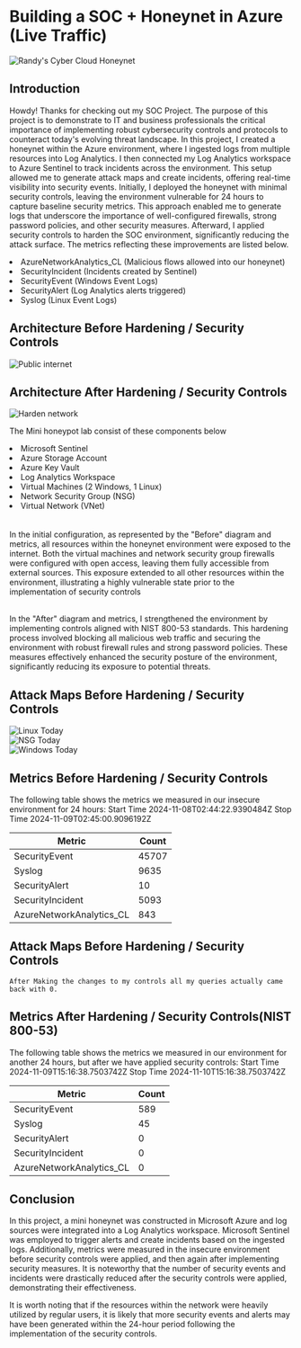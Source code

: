 
# Building a SOC + Honeynet in Azure (Live Traffic)
![Randy's Cyber Cloud Honeynet](https://github.com/user-attachments/assets/c1cd0c26-c1be-4b0a-b563-8f7f01030a1b)


## Introduction

Howdy! Thanks for checking out my SOC Project. The purpose of this project is to demonstrate to IT and business professionals the critical importance of implementing robust cybersecurity controls and protocols to counteract today's evolving threat landscape.
In this project, I created a honeynet within the Azure environment, where I ingested logs from multiple resources into Log Analytics. I then connected my Log Analytics workspace to Azure Sentinel to track incidents across the environment. This setup allowed me to generate attack maps and create incidents, offering real-time visibility into security events.
Initially, I deployed the honeynet with minimal security controls, leaving the environment vulnerable for 24 hours to capture baseline security metrics. This approach enabled me to generate logs that underscore the importance of well-configured firewalls, strong password policies, and other security measures. Afterward, I applied security controls to harden the SOC environment, significantly reducing the attack surface.
The metrics reflecting these improvements are listed below.

<li>AzureNetworkAnalytics_CL (Malicious flows allowed into our honeynet)</li>
<li>SecurityIncident (Incidents created by Sentinel)</li>
<li>SecurityEvent (Windows Event Logs)</li>
<li>SecurityAlert (Log Analytics alerts triggered)</li>
<li>Syslog (Linux Event Logs)</li>

## Architecture Before Hardening / Security Controls
![Public internet ](https://github.com/user-attachments/assets/0444a4a5-8b4b-43c3-9645-de4305d1215a)


## Architecture After Hardening / Security Controls
![Harden network ](https://github.com/user-attachments/assets/27fc337a-4f7d-4209-9374-b19148401d87)


The Mini honeypot lab consist of these components below 

<li>Microsoft Sentinel</li>
<li>Azure Storage Account</li>
<li>Azure Key Vault</li>
<li>Log Analytics Workspace</li>
<li>Virtual Machines (2 Windows, 1 Linux)</li>
<li>Network Security Group (NSG)</li>
<li>Virtual Network (VNet)</li>

<br>
</br>In the initial configuration, as represented by the "Before" diagram and metrics, all resources within the honeynet environment were exposed to the internet. Both the virtual machines and network security group firewalls were configured with open access, leaving them fully accessible from external sources. This exposure extended to all other resources within the environment, illustrating a highly vulnerable state prior to the implementation of security controls <br>
</br>

In the "After" diagram and metrics, I strengthened the environment by implementing controls aligned with NIST 800-53 standards. This hardening process involved blocking all malicious web traffic and securing the environment with robust firewall rules and strong password policies. These measures effectively enhanced the security posture of the environment, significantly reducing its exposure to potential threats.

## Attack Maps Before Hardening / Security Controls
![Linux Today](https://github.com/user-attachments/assets/2ec6a398-edb7-4b34-b363-b65e74c78d2f)<br>
![NSG Today](https://github.com/user-attachments/assets/d243c14f-b5c1-4d4b-8726-e22cad706ac9)<br>
![Windows Today](https://github.com/user-attachments/assets/3b615445-18b0-40f5-b693-f4747fdf3af2)<br>

## Metrics Before Hardening / Security Controls

The following table shows the metrics we measured in our insecure environment for 24 hours:
Start Time 2024-11-08T02:44:22.9390484Z
Stop Time 2024-11-09T02:45:00.9096192Z

| Metric                   | Count
| ------------------------ | -----
| SecurityEvent            | 45707
| Syslog                   | 9635
| SecurityAlert            | 10
| SecurityIncident         | 5093
| AzureNetworkAnalytics_CL | 843

## Attack Maps Before Hardening / Security Controls

```After Making the changes to my controls all my queries actually came back with 0.```

## Metrics After Hardening / Security Controls(NIST 800-53)

The following table shows the metrics we measured in our environment for another 24 hours, but after we have applied security controls:
Start Time 2024-11-09T15:16:38.7503742Z
Stop Time	2024-11-10T15:16:38.7503742Z

| Metric                   | Count
| ------------------------ | -----
| SecurityEvent            | 589
| Syslog                   | 45
| SecurityAlert            | 0
| SecurityIncident         | 0
| AzureNetworkAnalytics_CL | 0

## Conclusion

In this project, a mini honeynet was constructed in Microsoft Azure and log sources were integrated into a Log Analytics workspace. Microsoft Sentinel was employed to trigger alerts and create incidents based on the ingested logs. Additionally, metrics were measured in the insecure environment before security controls were applied, and then again after implementing security measures. It is noteworthy that the number of security events and incidents were drastically reduced after the security controls were applied, demonstrating their effectiveness.

It is worth noting that if the resources within the network were heavily utilized by regular users, it is likely that more security events and alerts may have been generated within the 24-hour period following the implementation of the security controls.
